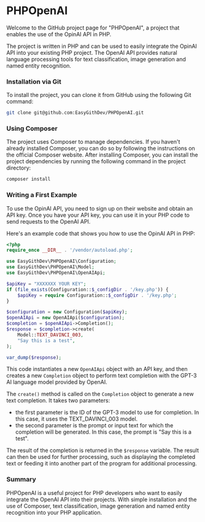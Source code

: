 # PHPOpenAI

Welcome to the GitHub project page for "PHPOpenAI", a project that enables the use of the OpinAI API in PHP.

The project is written in PHP and can be used to easily integrate the OpinAI API into your existing PHP project. The OpenAI API provides natural language processing tools for text classification, image generation and named entity recognition.

### Installation via Git

To install the project, you can clone it from GitHub using the following Git command:

```bash
git clone git@github.com:EasyGithDev/PHPOpenAI.git
```

### Using Composer

The project uses Composer to manage dependencies. If you haven't already installed Composer, you can do so by following the instructions on the official Composer website. After installing Composer, you can install the project dependencies by running the following command in the project directory:

```bash
composer install
```

### Writing a First Example

To use the OpinAI API, you need to sign up on their website and obtain an API key. Once you have your API key, you can use it in your PHP code to send requests to the OpenAI API.

Here's an example code that shows you how to use the OpinAI API in PHP:

```php
<?php
require_once __DIR__ . '/vendor/autoload.php';

use EasyGithDev\PHPOpenAI\Configuration;
use EasyGithDev\PHPOpenAI\Model;
use EasyGithDev\PHPOpenAI\OpenAIApi;

$apiKey = "XXXXXXX YOUR KEY";
if (file_exists(Configuration::$_configDir . '/key.php')) {
    $apiKey = require Configuration::$_configDir . '/key.php';
}

$configuration = new Configuration($apiKey);
$openAIApi = new OpenAIApi($configuration);
$completion = $openAIApi->Completion();
$response = $completion->create(
    Model::TEXT_DAVINCI_003,
    "Say this is a test",    
);

var_dump($response);
```

This code instantiates a new `OpenAIApi` object with an API key, and then creates a new `Completion` object to perform text completion with the GPT-3 AI language model provided by OpenAI.

The `create()` method is called on the `Completion` object to generate a new text completion. It takes two parameters:

- the first parameter is the ID of the GPT-3 model to use for completion. In this case, it uses the TEXT_DAVINCI_003 model.
- the second parameter is the prompt or input text for which the completion will be generated. In this case, the prompt is "Say this is a test".

The result of the completion is returned in the `$response` variable. The result can then be used for further processing, such as displaying the completed text or feeding it into another part of the program for additional processing.

### Summary

PHPOpenAI is a useful project for PHP developers who want to easily integrate the OpenAI API into their projects. With simple installation and the use of Composer, text classification, image generation and named entity recognition into your PHP application.
